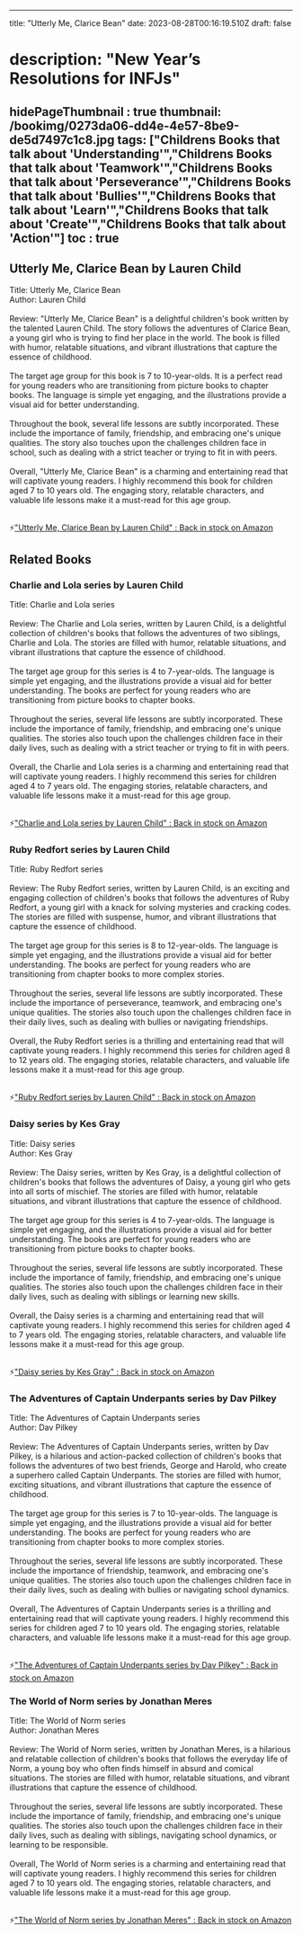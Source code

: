 
---
title: "Utterly Me, Clarice Bean"
date: 2023-08-28T00:16:19.510Z
draft: false
# description: "New Year’s Resolutions for INFJs"
hidePageThumbnail : true
thumbnail: /bookimg/0273da06-dd4e-4e57-8be9-de5d7497c1c8.jpg
tags: ["Childrens Books that talk about 'Understanding'","Childrens Books that talk about 'Teamwork'","Childrens Books that talk about 'Perseverance'","Childrens Books that talk about 'Bullies'","Childrens Books that talk about 'Learn'","Childrens Books that talk about 'Create'","Childrens Books that talk about 'Action'"]
toc : true
---
## Utterly Me, Clarice Bean by Lauren Child

Title: Utterly Me, Clarice Bean</br>
Author: Lauren Child</br></br>
Review: "Utterly Me, Clarice Bean" is a delightful children's book written by the talented Lauren Child. The story follows the adventures of Clarice Bean, a young girl who is trying to find her place in the world. The book is filled with humor, relatable situations, and vibrant illustrations that capture the essence of childhood.</br></br>
The target age group for this book is 7 to 10-year-olds. It is a perfect read for young readers who are transitioning from picture books to chapter books. The language is simple yet engaging, and the illustrations provide a visual aid for better understanding.</br></br>
Throughout the book, several life lessons are subtly incorporated. These include the importance of family, friendship, and embracing one's unique qualities. The story also touches upon the challenges children face in school, such as dealing with a strict teacher or trying to fit in with peers.</br></br>
Overall, "Utterly Me, Clarice Bean" is a charming and entertaining read that will captivate young readers. I highly recommend this book for children aged 7 to 10 years old. The engaging story, relatable characters, and valuable life lessons make it a must-read for this age group.</br></br>

<p>⚡<a id="aflink" href="https://www.amazon.com/gp/search?ie=UTF8&tag=klayu00-20&linkCode=ur2&linkId=6639bed89a8ad8dd2705e40644eb43d3&camp=1789&creative=9325&index=books&keywords=Utterly Me, Clarice Bean by Lauren Child" class="one" target="_blank" title='"Utterly Me, Clarice Bean by Lauren Child" : Back in stock on Amazon'>"Utterly Me, Clarice Bean by Lauren Child" : Back in stock on Amazon</a></p>

## Related Books
### Charlie and Lola series by Lauren Child
Title: Charlie and Lola series</br></br>
Review: The Charlie and Lola series, written by Lauren Child, is a delightful collection of children's books that follows the adventures of two siblings, Charlie and Lola. The stories are filled with humor, relatable situations, and vibrant illustrations that capture the essence of childhood.</br></br>
The target age group for this series is 4 to 7-year-olds. The language is simple yet engaging, and the illustrations provide a visual aid for better understanding. The books are perfect for young readers who are transitioning from picture books to chapter books.</br></br>
Throughout the series, several life lessons are subtly incorporated. These include the importance of family, friendship, and embracing one's unique qualities. The stories also touch upon the challenges children face in their daily lives, such as dealing with a strict teacher or trying to fit in with peers.</br></br>
Overall, the Charlie and Lola series is a charming and entertaining read that will captivate young readers. I highly recommend this series for children aged 4 to 7 years old. The engaging stories, relatable characters, and valuable life lessons make it a must-read for this age group.</br></br>

<p>⚡<a id="aflink" href="https://www.amazon.com/gp/search?ie=UTF8&tag=klayu00-20&linkCode=ur2&linkId=6639bed89a8ad8dd2705e40644eb43d3&camp=1789&creative=9325&index=books&keywords=Charlie and Lola series by Lauren Child" class="one" target="_blank" title='"Charlie and Lola series by Lauren Child" : Back in stock on Amazon'>"Charlie and Lola series by Lauren Child" : Back in stock on Amazon</a></p>

### Ruby Redfort series by Lauren Child
Title: Ruby Redfort series</br></br>
Review: The Ruby Redfort series, written by Lauren Child, is an exciting and engaging collection of children's books that follows the adventures of Ruby Redfort, a young girl with a knack for solving mysteries and cracking codes. The stories are filled with suspense, humor, and vibrant illustrations that capture the essence of childhood.</br></br>
The target age group for this series is 8 to 12-year-olds. The language is simple yet engaging, and the illustrations provide a visual aid for better understanding. The books are perfect for young readers who are transitioning from chapter books to more complex stories.</br></br>
Throughout the series, several life lessons are subtly incorporated. These include the importance of perseverance, teamwork, and embracing one's unique qualities. The stories also touch upon the challenges children face in their daily lives, such as dealing with bullies or navigating friendships.</br></br>
Overall, the Ruby Redfort series is a thrilling and entertaining read that will captivate young readers. I highly recommend this series for children aged 8 to 12 years old. The engaging stories, relatable characters, and valuable life lessons make it a must-read for this age group.</br></br>

<p>⚡<a id="aflink" href="https://www.amazon.com/gp/search?ie=UTF8&tag=klayu00-20&linkCode=ur2&linkId=6639bed89a8ad8dd2705e40644eb43d3&camp=1789&creative=9325&index=books&keywords=Ruby Redfort series by Lauren Child" class="one" target="_blank" title='"Ruby Redfort series by Lauren Child" : Back in stock on Amazon'>"Ruby Redfort series by Lauren Child" : Back in stock on Amazon</a></p>

### Daisy series by Kes Gray
Title: Daisy series</br>
Author: Kes Gray</br></br>
Review: The Daisy series, written by Kes Gray, is a delightful collection of children's books that follows the adventures of Daisy, a young girl who gets into all sorts of mischief. The stories are filled with humor, relatable situations, and vibrant illustrations that capture the essence of childhood.</br></br>
The target age group for this series is 4 to 7-year-olds. The language is simple yet engaging, and the illustrations provide a visual aid for better understanding. The books are perfect for young readers who are transitioning from picture books to chapter books.</br></br>
Throughout the series, several life lessons are subtly incorporated. These include the importance of family, friendship, and embracing one's unique qualities. The stories also touch upon the challenges children face in their daily lives, such as dealing with siblings or learning new skills.</br></br>
Overall, the Daisy series is a charming and entertaining read that will captivate young readers. I highly recommend this series for children aged 4 to 7 years old. The engaging stories, relatable characters, and valuable life lessons make it a must-read for this age group.</br></br>

<p>⚡<a id="aflink" href="https://www.amazon.com/gp/search?ie=UTF8&tag=klayu00-20&linkCode=ur2&linkId=6639bed89a8ad8dd2705e40644eb43d3&camp=1789&creative=9325&index=books&keywords=Daisy series by Kes Gray" class="one" target="_blank" title='"Daisy series by Kes Gray" : Back in stock on Amazon'>"Daisy series by Kes Gray" : Back in stock on Amazon</a></p>

### The Adventures of Captain Underpants series by Dav Pilkey
Title: The Adventures of Captain Underpants series</br>
Author: Dav Pilkey</br></br>
Review: The Adventures of Captain Underpants series, written by Dav Pilkey, is a hilarious and action-packed collection of children's books that follows the adventures of two best friends, George and Harold, who create a superhero called Captain Underpants. The stories are filled with humor, exciting situations, and vibrant illustrations that capture the essence of childhood.</br></br>
The target age group for this series is 7 to 10-year-olds. The language is simple yet engaging, and the illustrations provide a visual aid for better understanding. The books are perfect for young readers who are transitioning from chapter books to more complex stories.</br></br>
Throughout the series, several life lessons are subtly incorporated. These include the importance of friendship, teamwork, and embracing one's unique qualities. The stories also touch upon the challenges children face in their daily lives, such as dealing with bullies or navigating school dynamics.</br></br>
Overall, The Adventures of Captain Underpants series is a thrilling and entertaining read that will captivate young readers. I highly recommend this series for children aged 7 to 10 years old. The engaging stories, relatable characters, and valuable life lessons make it a must-read for this age group.</br></br>

<p>⚡<a id="aflink" href="https://www.amazon.com/gp/search?ie=UTF8&tag=klayu00-20&linkCode=ur2&linkId=6639bed89a8ad8dd2705e40644eb43d3&camp=1789&creative=9325&index=books&keywords=The Adventures of Captain Underpants series by Dav Pilkey" class="one" target="_blank" title='"The Adventures of Captain Underpants series by Dav Pilkey" : Back in stock on Amazon'>"The Adventures of Captain Underpants series by Dav Pilkey" : Back in stock on Amazon</a></p>

### The World of Norm series by Jonathan Meres
Title: The World of Norm series</br>
Author: Jonathan Meres</br></br>
Review: The World of Norm series, written by Jonathan Meres, is a hilarious and relatable collection of children's books that follows the everyday life of Norm, a young boy who often finds himself in absurd and comical situations. The stories are filled with humor, relatable situations, and vibrant illustrations that capture the essence of childhood.</br></br>
Throughout the series, several life lessons are subtly incorporated. These include the importance of family, friendship, and embracing one's unique qualities. The stories also touch upon the challenges children face in their daily lives, such as dealing with siblings, navigating school dynamics, or learning to be responsible.</br></br>
Overall, The World of Norm series is a charming and entertaining read that will captivate young readers. I highly recommend this series for children aged 7 to 10 years old. The engaging stories, relatable characters, and valuable life lessons make it a must-read for this age group.</br></br>

<p>⚡<a id="aflink" href="https://www.amazon.com/gp/search?ie=UTF8&tag=klayu00-20&linkCode=ur2&linkId=6639bed89a8ad8dd2705e40644eb43d3&camp=1789&creative=9325&index=books&keywords=The World of Norm series by Jonathan Meres" class="one" target="_blank" title='"The World of Norm series by Jonathan Meres" : Back in stock on Amazon'>"The World of Norm series by Jonathan Meres" : Back in stock on Amazon</a></p>
